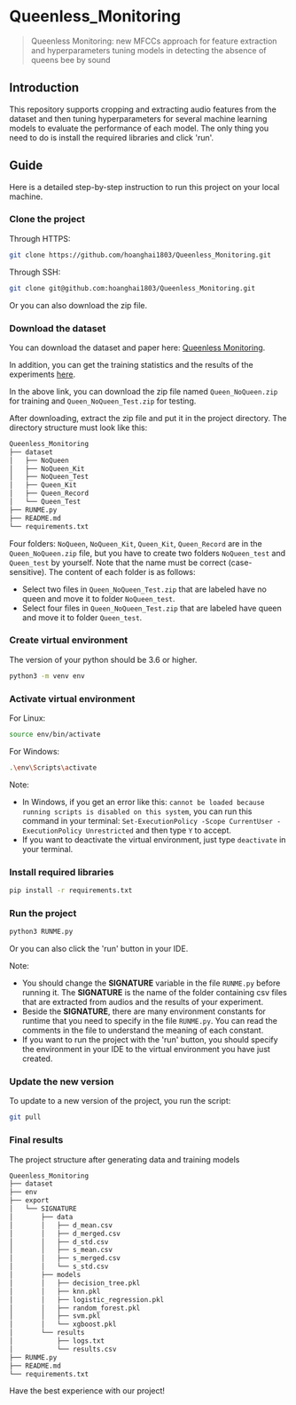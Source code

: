 # Queenless_Monitoring
> Queenless Monitoring: new MFCCs approach for feature extraction and hyperparameters tuning models in detecting the absence of queens bee by sound

## Introduction
This repository supports cropping and extracting audio features from the dataset and then tuning hyperparameters for several machine learning models to evaluate the performance of each model. The only thing you need to do is install the required libraries and click 'run'.

## Guide

Here is a detailed step-by-step instruction to run this project on your local machine.

### Clone the project

Through HTTPS:

```bash
git clone https://github.com/hoanghai1803/Queenless_Monitoring.git
```

Through SSH:

```bash
git clone git@github.com:hoanghai1803/Queenless_Monitoring.git
```

Or you can also download the zip file.

### Download the dataset

You can download the dataset and paper here: [Queenless Monitoring](https://fptuniversity-my.sharepoint.com/:f:/g/personal/hainhde170683_fpt_edu_vn/EqsOqSf3G0NCmTJzthxiv2YBcqnE6xqg4y0mLNDuOgzopw?e=fGTYwm). 

In addition, you can get the training statistics and the results of the experiments [here](https://docs.google.com/spreadsheets/d/1rsPMrFoV7OyAkBHeVOlhnCXcu6J6t85suTIBVdy06LY/edit#gid=0).

In the above link, you can download the zip file named `Queen_NoQueen.zip` for training and `Queen_NoQueen_Test.zip` for testing.

After downloading, extract the zip file and put it in the project directory. The directory structure must look like this:

``` bash
Queenless_Monitoring
├── dataset
│   ├── NoQueen
│   ├── NoQueen_Kit
│   ├── NoQueen_Test
│   ├── Queen_Kit
│   ├── Queen_Record
│   └── Queen_Test
├── RUNME.py
├── README.md
└── requirements.txt
```

Four folders: `NoQueen`, `NoQueen_Kit`, `Queen_Kit`, `Queen_Record` are in the `Queen_NoQueen.zip` file, but you have to create two folders `NoQueen_test` and `Queen_test` by yourself. Note that the name must be correct (case-sensitive). The content of each folder is as follows:

- Select two files in `Queen_NoQueen_Test.zip` that are labeled have no queen and move it to folder `NoQueen_test`.
- Select four files in `Queen_NoQueen_Test.zip` that are labeled have queen and move it to folder `Queen_test`.

### Create virtual environment

The version of your python should be 3.6 or higher.

```bash
python3 -m venv env
```

### Activate virtual environment

For Linux:

```bash
source env/bin/activate
```

For Windows:

```bash
.\env\Scripts\activate
```

Note:
- In Windows, if you get an error like this: `cannot be loaded because running scripts is disabled on this system`, you can run this command in your terminal: `Set-ExecutionPolicy -Scope CurrentUser -ExecutionPolicy Unrestricted` and then type `Y` to accept.
- If you want to deactivate the virtual environment, just type `deactivate` in your terminal.

### Install required libraries

```bash
pip install -r requirements.txt
```

### Run the project

```bash
python3 RUNME.py
```

Or you can also click the 'run' button in your IDE.

Note:
- You should change the **SIGNATURE** variable in the file `RUNME.py` before running it. The **SIGNATURE** is the name of the folder containing csv files that are extracted from audios and the results of your experiment.
- Beside the **SIGNATURE**, there are many environment constants for runtime that you need to specify in the file `RUNME.py`. You can read the comments in the file to understand the meaning of each constant. 
- If you want to run the project with the 'run' button, you should specify the environment in your IDE to the virtual environment you have just created.

### Update the new version

To update to a new version of the project, you run the script:

```bash
git pull
```

### Final results

The project structure after generating data and training models

``` bash
Queenless_Monitoring
├── dataset
├── env
├── export
│   └── SIGNATURE
│       ├── data
│       │   ├── d_mean.csv
│       │   ├── d_merged.csv
│       │   ├── d_std.csv
│       │   ├── s_mean.csv
│       │   ├── s_merged.csv
│       │   └── s_std.csv
│       ├── models
│       │   ├── decision_tree.pkl
│       │   ├── knn.pkl
│       │   ├── logistic_regression.pkl
│       │   ├── random_forest.pkl
│       │   ├── svm.pkl
│       │   └── xgboost.pkl
│       └── results
│           ├── logs.txt 
│           └── results.csv
├── RUNME.py
├── README.md
└── requirements.txt
```

Have the best experience with our project!

